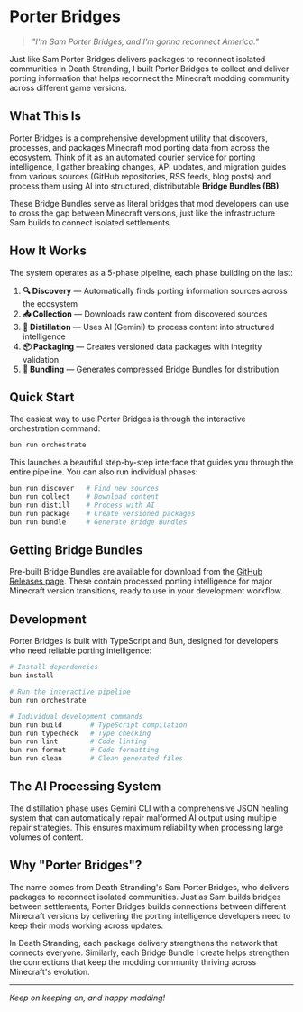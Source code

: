 # Porter Bridges

> *"I'm Sam Porter Bridges, and I'm gonna reconnect America."*

Just like Sam Porter Bridges delivers packages to reconnect isolated communities in Death Stranding, I built Porter Bridges to collect and deliver porting information that helps reconnect the Minecraft modding community across different game versions.

## What This Is

Porter Bridges is a comprehensive development utility that discovers, processes, and packages Minecraft mod porting data from across the ecosystem. Think of it as an automated courier service for porting intelligence, I gather breaking changes, API updates, and migration guides from various sources (GitHub repositories, RSS feeds, blog posts) and process them using AI into structured, distributable **Bridge Bundles (BB)**.

These Bridge Bundles serve as literal bridges that mod developers can use to cross the gap between Minecraft versions, just like the infrastructure Sam builds to connect isolated settlements.

## How It Works

The system operates as a 5-phase pipeline, each phase building on the last:

1. **🔍 Discovery** — Automatically finds porting information sources across the ecosystem
2. **📥 Collection** — Downloads raw content from discovered sources
3. **🧪 Distillation** — Uses AI (Gemini) to process content into structured intelligence
4. **📦 Packaging** — Creates versioned data packages with integrity validation
5. **🌉 Bundling** — Generates compressed Bridge Bundles for distribution

## Quick Start

The easiest way to use Porter Bridges is through the interactive orchestration command:

```bash
bun run orchestrate
```

This launches a beautiful step-by-step interface that guides you through the entire pipeline. You can also run individual phases:

```bash
bun run discover   # Find new sources
bun run collect    # Download content
bun run distill    # Process with AI
bun run package    # Create versioned packages
bun run bundle     # Generate Bridge Bundles
```

## Getting Bridge Bundles

Pre-built Bridge Bundles are available for download from the [GitHub Releases page](https://github.com/iamkaf/porter-bridges/releases). These contain processed porting intelligence for major Minecraft version transitions, ready to use in your development workflow.

## Development

Porter Bridges is built with TypeScript and Bun, designed for developers who need reliable porting intelligence:

```bash
# Install dependencies
bun install

# Run the interactive pipeline
bun run orchestrate

# Individual development commands
bun run build       # TypeScript compilation
bun run typecheck   # Type checking
bun run lint        # Code linting
bun run format      # Code formatting
bun run clean       # Clean generated files
```

## The AI Processing System

The distillation phase uses Gemini CLI with a comprehensive JSON healing system that can automatically repair malformed AI output using multiple repair strategies. This ensures maximum reliability when processing large volumes of content.

## Why "Porter Bridges"?

The name comes from Death Stranding's Sam Porter Bridges, who delivers packages to reconnect isolated communities. Just as Sam builds bridges between settlements, Porter Bridges builds connections between different Minecraft versions by delivering the porting intelligence developers need to keep their mods working across updates.

In Death Stranding, each package delivery strengthens the network that connects everyone. Similarly, each Bridge Bundle I create helps strengthen the connections that keep the modding community thriving across Minecraft's evolution.

---

*Keep on keeping on, and happy modding!*